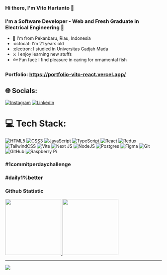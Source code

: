 ### Hi there, I'm Vito Hartanto 👋

### I'm a Software Developer - Web and Fresh Graduate in Electrical Engineering 🚀

- 🦜 I'm from Pekanbaru, Riau, Indonesia
- :octocat: I'm 21 years old
- :electron: I studied in Universitas Gadjah Mada
- ⚔️ I enjoy learning new stuffs
- 🐟 Fun fact: I find pleasure in caring for ornamental fish

### Portfolio: https://portfolio-vito-react.vercel.app/

## 🌐 Socials:
[![Instagram](https://img.shields.io/badge/Instagram-%23E4405F.svg?logo=Instagram&logoColor=white)](https://instagram.com/hartantovito) [![LinkedIn](https://img.shields.io/badge/LinkedIn-%230077B5.svg?logo=linkedin&logoColor=white)](https://linkedin.com/in/vito-hartanto) 

# 💻 Tech Stack:
![HTML5](https://img.shields.io/badge/html5-%23E34F26.svg?style=for-the-badge&logo=html5&logoColor=white) ![CSS3](https://img.shields.io/badge/css3-%231572B6.svg?style=for-the-badge&logo=css3&logoColor=white) ![JavaScript](https://img.shields.io/badge/javascript-%23323330.svg?style=for-the-badge&logo=javascript&logoColor=%23F7DF1E) ![TypeScript](https://img.shields.io/badge/typescript-%23007ACC.svg?style=for-the-badge&logo=typescript&logoColor=white) ![React](https://img.shields.io/badge/react-%2320232a.svg?style=for-the-badge&logo=react&logoColor=%2361DAFB) ![Redux](https://img.shields.io/badge/redux-%23593d88.svg?style=for-the-badge&logo=redux&logoColor=white) ![TailwindCSS](https://img.shields.io/badge/tailwindcss-%2338B2AC.svg?style=for-the-badge&logo=tailwind-css&logoColor=white) ![Vite](https://img.shields.io/badge/vite-%23646CFF.svg?style=for-the-badge&logo=vite&logoColor=white) ![Next JS](https://img.shields.io/badge/Next-black?style=for-the-badge&logo=next.js&logoColor=white) ![NodeJS](https://img.shields.io/badge/node.js-6DA55F?style=for-the-badge&logo=node.js&logoColor=white) ![Postgres](https://img.shields.io/badge/postgres-%23316192.svg?style=for-the-badge&logo=postgresql&logoColor=white) ![Figma](https://img.shields.io/badge/figma-%23F24E1E.svg?style=for-the-badge&logo=figma&logoColor=white) ![Git](https://img.shields.io/badge/git-%23F05033.svg?style=for-the-badge&logo=git&logoColor=white) ![GitHub](https://img.shields.io/badge/github-%23121011.svg?style=for-the-badge&logo=github&logoColor=white) ![Raspberry Pi](https://img.shields.io/badge/-RaspberryPi-C51A4A?style=for-the-badge&logo=Raspberry-Pi)

### #1commitperdaychallenge
### #daily1%better

### Github Statistic
<p align="left">
<a href="https://github.com/vitohartanto">
  <img height="180em" src="https://github-readme-stats-eight-theta.vercel.app/api?username=vitohartanto&show_icons=true&theme=algolia&include_all_commits=true&count_private=true"/>
  <img height="180em" src="https://github-readme-stats-eight-theta.vercel.app/api/top-langs/?username=vitohartanto&layout=compact&layout=compact&theme=algolia"/>
</a>
</p>

---
[![](https://visitcount.itsvg.in/api?id=vitohartanto&icon=7&color=0)](https://visitcount.itsvg.in)
